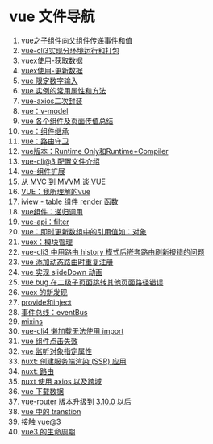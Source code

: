 <!--
 * @Descripttion: vue 文件导航
 * @Author: tom-z(spirit108@foxmail.com)
 * @Date: 2020-07-16 22:37:56
 * @LastEditors: tom-z(spirit108@foxmail.com)
 * @LastEditTime: 2020-09-01 11:41:54
--> 

# vue 文件导航
1. [vue之子组件向父组件传递事件和值](./1806/180601.md)
2. [vue-cli3实现分环境运行和打包](./1903/190301.md)
3. [vuex使用-获取数据](./1903/190302.md)
4. [vuex使用-更新数据](./1903/190303.md)
5. [vue 限定数字输入](./1903/190304.md)
6. [vue 实例的常用属性和方法](./1903/190305.md)
7. [vue-axios二次封装](./1903/190306.md)
8. [vue：v-model](./1903/190307.md)
9. [vue 各个组件及页面传值总结](./1903/190308.md)
10. [vue：组件继承](./1903/190309.md)
11. [vue：路由守卫](./1904/190401.md)
12. [vue版本：Runtime Only和Runtime+Compiler](./1904/190402.md)
13. [vue-cli@3 配置文件介绍](./1904/190403.md)
14. [vue-组件扩展](./1904/190404.md)
15. [从 MVC 到 MVVM 谈 VUE](./1904/190405.md)
16. [VUE：我所理解的vue](./1904/190406.md)
17. [iview - table 组件 render 函数](./1905/190501.md)
18. [vue组件：递归调用](./1906/190601.md)
19. [vue-api：filter](./1906/190602.md)
20. [vue：即时更新数组中的引用值如：对象](./1906/190603.md)
21. [vuex：模块管理](./1906/190604.md)
22. [vue-cli3 中用路由 history 模式后嵌套路由刷新报错的问题](./1906/190901.md)
23. [vue 添加动态路由时重复注册](./1906/190902.md)
24. [vue 实现 slideDown 动画](./1906/190903.md)
25. [vue bug 在二级子页面跳转其他页面路径错误](./1911/191101.md)
26. [vuex 的新发现](./1912/191201.md)
27. [provide和inject](./1912/191202.md)
28. [事件总线：eventBus](./1912/191203.md)
29. [mixins](./1912/191204.md)
30. [vue-cli4 懒加载无法使用 import ](./2002/200201.md)
31. [vue 组件点击失效](./2003/200301.md)
32. [vue 监听对象指定属性](./2003/200302.md)
33. [nuxt: 创建服务端渲染 (SSR) 应用](./2004/200401.md)
34. [nuxt: 路由](./2004/200402.md)
35. [nuxt 使用 axios 以及跨域](./2004/200403.md)
36. [vue 下载数据](./2007/200701.md)
37. [vue-router 版本升级到 3.10.0 以后](./2007/200701.md)
38. [vue 中的 transtion](./2008/200801.md)
39. [接触 vue@3](./2008/200802.md)
40. [vue3 的生命周期](./2009/200901.md)